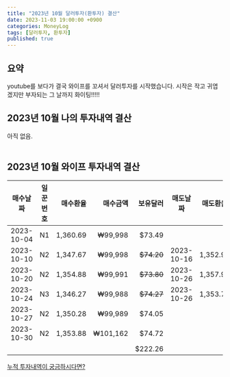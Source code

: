 ```yaml
---
title: "2023년 10월 달러투자(환투자) 결산"
date: 2023-11-03 19:00:00 +0900
categories: MoneyLog
tags: [달러투자, 환투자]
published: true
---
```


## 요약
youtube를 보다가 결국 와이프를 꼬셔서 달러투자를 시작했습니다.
시작은 작고 귀엽겠지만 부자되는 그 날까지 화이팅!!!!!

## 2023년 10월 나의 투자내역 결산
아직 없음.<br><br>

## 2023년 10월 와이프 투자내역 결산<br>

|매수날짜|일꾼번호|매수환율|매수금액|보유달러|매도날짜|매도환율|매도금액|수익금|수익률|
|:--------:|:---:|-------:|-------:|---------:|:--------:|:------:|-------:|-------:|-----:|
|2023-10-04| N1  |1,360.69|₩99,998 |$73.49    |          |        |        |        |      |
|2023-10-10| N2  |1,347.67|₩99,998 |~~$74.20~~|2023-10-16|1,352.91|₩100,385|₩387    |0.387%|
|2023-10-20| N2  |1,354.88|₩99,991 |~~$73.80~~|2023-10-26|1,357.90|₩100,213|₩222    |0.222%|
|2023-10-24| N3  |1,346.27|₩99,988 |~~$74.27~~|2023-10-26|1,353.71|₩100,540|₩552    |0.552%|
|2023-10-27| N2  |1,350.28|₩99,989 |$74.05    |          |        |        |        |      |
|2023-10-30| N2  |1,353.88|₩101,162|$74.72    |          |        |        |        |      |
|          |     |        |        |$222.26   |          |        |        |₩1,161  |      |

[누적 투자내역이 궁금하시다면?](https://kyunghoonkim.github.io/moneylog/moneylog_Total/)